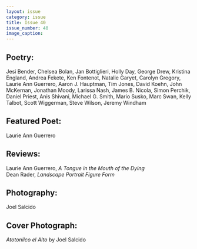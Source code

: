 ```yaml
---
layout: issue
category: issue
title: Issue 40
issue_number: 40
image_caption: 
---
```


## Poetry:

Jesi Bender, Chelsea Bolan, Jan Bottiglieri, Holly Day, George Drew, Kristina England, Andrea Fekete, Ken Fontenot, Natalie Garyet, Carolyn Gregory, Laurie Ann Guerrero, Aaron J. Hauptman, Tim Jones, David Koehn, John McKernan, Jonathan Moody, Larissa Nash, James B. Nicola, Simon Perchik, Daniel Priest, Anis Shivani, Michael G. Smith, Mario Susko, Marc Swan, Kelly Talbot, Scott Wiggerman, Steve Wilson, Jeremy Windham  

## Featured Poet:

Laurie Ann Guerrero  

## Reviews:

Laurie Ann Guerrero, *A Tongue in the Mouth of the Dying*  
Dean Rader, *Landscape Portrait Figure Form*  

## Photography:

Joel Salcido  

## Cover Photograph:

*Atotonilco el Alto* by Joel Salcido  
